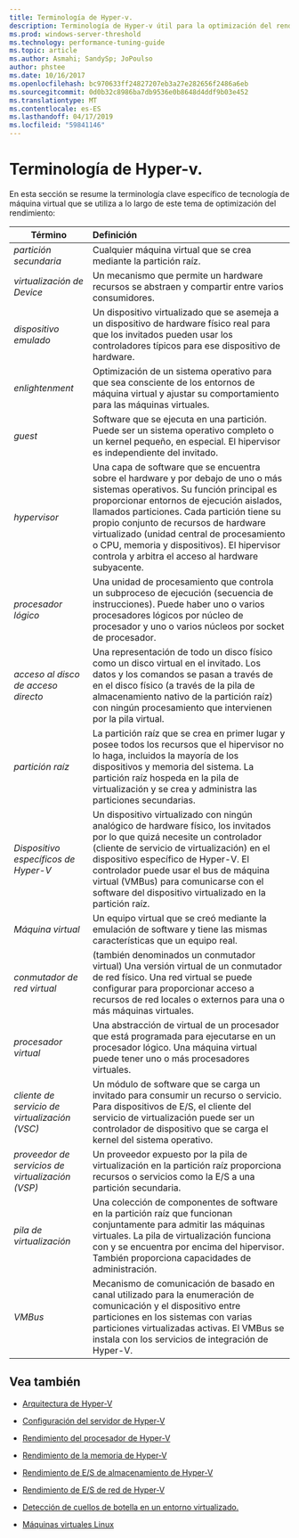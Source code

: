 ```yaml
---
title: Terminología de Hyper-v.
description: Terminología de Hyper-v útil para la optimización del rendimiento de Hyper-V
ms.prod: windows-server-threshold
ms.technology: performance-tuning-guide
ms.topic: article
ms.author: Asmahi; SandySp; JoPoulso
author: phstee
ms.date: 10/16/2017
ms.openlocfilehash: bc970633ff24827207eb3a27e282656f2486a6eb
ms.sourcegitcommit: 0d0b32c8986ba7db9536e0b8648d4ddf9b03e452
ms.translationtype: MT
ms.contentlocale: es-ES
ms.lasthandoff: 04/17/2019
ms.locfileid: "59841146"
---
```

# <a name="hyper-v-terminology"></a>Terminología de Hyper-v.
En esta sección se resume la terminología clave específico de tecnología de máquina virtual que se utiliza a lo largo de este tema de optimización del rendimiento:

| Término        | Definición           |
| ------------- |:------------|
|*partición secundaria* | Cualquier máquina virtual que se crea mediante la partición raíz.|
|*virtualización de Device* | Un mecanismo que permite un hardware recursos se abstraen y compartir entre varios consumidores.|
|*dispositivo emulado*|Un dispositivo virtualizado que se asemeja a un dispositivo de hardware físico real para que los invitados pueden usar los controladores típicos para ese dispositivo de hardware.|
|*enlightenment*|Optimización de un sistema operativo para que sea consciente de los entornos de máquina virtual y ajustar su comportamiento para las máquinas virtuales.|
|*guest*|Software que se ejecuta en una partición. Puede ser un sistema operativo completo o un kernel pequeño, en especial. El hipervisor es independiente del invitado.|
|*hypervisor*|Una capa de software que se encuentra sobre el hardware y por debajo de uno o más sistemas operativos. Su función principal es proporcionar entornos de ejecución aislados, llamados particiones. Cada partición tiene su propio conjunto de recursos de hardware virtualizado (unidad central de procesamiento o CPU, memoria y dispositivos). El hipervisor controla y arbitra el acceso al hardware subyacente.|
|*procesador lógico*| Una unidad de procesamiento que controla un subproceso de ejecución (secuencia de instrucciones). Puede haber uno o varios procesadores lógicos por núcleo de procesador y uno o varios núcleos por socket de procesador.|
| *acceso al disco de acceso directo*|Una representación de todo un disco físico como un disco virtual en el invitado. Los datos y los comandos se pasan a través de en el disco físico (a través de la pila de almacenamiento nativo de la partición raíz) con ningún procesamiento que intervienen por la pila virtual.|
|*partición raíz*|La partición raíz que se crea en primer lugar y posee todos los recursos que el hipervisor no lo haga, incluidos la mayoría de los dispositivos y memoria del sistema. La partición raíz hospeda en la pila de virtualización y se crea y administra las particiones secundarias.|
|*Dispositivo específicos de Hyper-V*|Un dispositivo virtualizado con ningún analógico de hardware físico, los invitados por lo que quizá necesite un controlador (cliente de servicio de virtualización) en el dispositivo específico de Hyper-V. El controlador puede usar el bus de máquina virtual (VMBus) para comunicarse con el software del dispositivo virtualizado en la partición raíz.|
|*Máquina virtual*|Un equipo virtual que se creó mediante la emulación de software y tiene las mismas características que un equipo real.|
| *conmutador de red virtual*|(también denominados un conmutador virtual) Una versión virtual de un conmutador de red físico. Una red virtual se puede configurar para proporcionar acceso a recursos de red locales o externos para una o más máquinas virtuales.|
|*procesador virtual*|Una abstracción de virtual de un procesador que está programada para ejecutarse en un procesador lógico. Una máquina virtual puede tener uno o más procesadores virtuales.|
|*cliente de servicio de virtualización (VSC)*|Un módulo de software que se carga un invitado para consumir un recurso o servicio. Para dispositivos de E/S, el cliente del servicio de virtualización puede ser un controlador de dispositivo que se carga el kernel del sistema operativo.|
| *proveedor de servicios de virtualización (VSP)*|  Un proveedor expuesto por la pila de virtualización en la partición raíz proporciona recursos o servicios como la E/S a una partición secundaria.|
| *pila de virtualización*|Una colección de componentes de software en la partición raíz que funcionan conjuntamente para admitir las máquinas virtuales. La pila de virtualización funciona con y se encuentra por encima del hipervisor. También proporciona capacidades de administración.|
|*VMBus*|Mecanismo de comunicación de basado en canal utilizado para la enumeración de comunicación y el dispositivo entre particiones en los sistemas con varias particiones virtualizadas activas. El VMBus se instala con los servicios de integración de Hyper-V.|

## <a name="see-also"></a>Vea también

-   [Arquitectura de Hyper-V](architecture.md)

-   [Configuración del servidor de Hyper-V](configuration.md)

-   [Rendimiento del procesador de Hyper-V](processor-performance.md)

-   [Rendimiento de la memoria de Hyper-V](memory-performance.md)

-   [Rendimiento de E/S de almacenamiento de Hyper-V](storage-io-performance.md)

-   [Rendimiento de E/S de red de Hyper-V](network-io-performance.md)

-   [Detección de cuellos de botella en un entorno virtualizado.](detecting-virtualized-environment-bottlenecks.md)

-   [Máquinas virtuales Linux](linux-virtual-machine-considerations.md)
